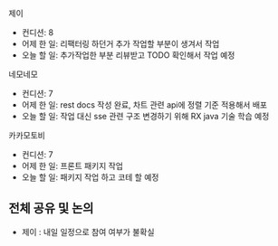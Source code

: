 
제이
- 컨디션: 8
- 어제 한 일: 리팩터링 하던거 추가 작업할 부분이 생겨서 작업
- 오늘 할 일: 추가작업한 부분 리뷰받고 TODO 확인해서 작업 예정

네모네모
- 컨디션: 7
- 어제 한 일: rest docs 작성 완료, 차트 관련 api에 정렬 기준 적용해서 배포
- 오늘 할 일: 작업 대신 sse 관련 구조 변경하기 위해 RX java 기술 학습 예정

카카모토비
- 컨디션: 7
- 어제 한 일: 프론트 패키지 작업
- 오늘 할 일: 패키지 작업 하고 코테 할 예정

## 전체 공유 및 논의
- 제이 : 내일 일정으로 참여 여부가 불확실
